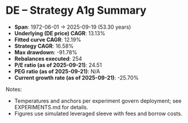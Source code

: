 # DE – Strategy A1g Summary

- **Span**: 1972-06-01 → 2025-09-19 (53.30 years)
- **Underlying (DE price) CAGR**: 13.13%
- **Fitted curve CAGR**: 12.19%
- **Strategy CAGR**: 16.58%
- **Max drawdown**: -91.78%
- **Rebalances executed**: 254
- **P/E ratio (as of 2025-09-21)**: 24.51
- **PEG ratio (as of 2025-09-21)**: N/A
- **Current growth rate (as of 2025-09-21)**: -25.70%

Notes:

- Temperatures and anchors per experiment govern deployment; see EXPERIMENTS.md for details.
- Figures use simulated leveraged sleeve with fees and borrow costs.
